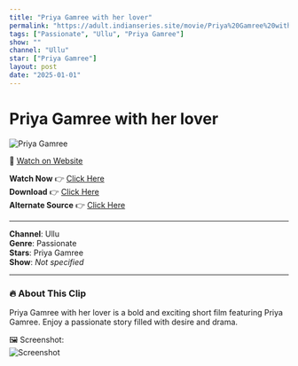 ```yaml
---
title: "Priya Gamree with her lover"
permalink: "https://adult.indianseries.site/movie/Priya%20Gamree%20with%20her%20lover"
tags: ["Passionate", "Ullu", "Priya Gamree"]
show: ""
channel: "Ullu"
star: ["Priya Gamree"]
layout: post
date: "2025-01-01"
---
```


# Priya Gamree with her lover

![Priya Gamree](https://shorts.desisins.com/wp-content/uploads/2023/05/Priya-Gamree-with-Lover-Ullu-shorts.desisins.com_.jpg)

🔗 [Watch on Website](https://adult.indianseries.site/movie/Priya%20Gamree%20with%20her%20lover)

**Watch Now** 👉 [Click Here](https://adult.indianseries.site/movie/Priya%20Gamree%20with%20her%20lover)  
**Download** 👉 [Click Here](https://adult.indianseries.site/movie/Priya%20Gamree%20with%20her%20lover)  
**Alternate Source** 👉 [Click Here](https://adult.indianseries.site/movie/Priya%20Gamree%20with%20her%20lover)

---

**Channel**: Ullu  
**Genre**: Passionate  
**Stars**: Priya Gamree  
**Show**: *Not specified*

---

### 🔥 About This Clip

Priya Gamree with her lover is a bold and exciting short film featuring Priya Gamree. Enjoy a passionate story filled with desire and drama.
 
🖼️ Screenshot:  
![Screenshot](https://shorts.desisins.com/wp-content/uploads/2023/05/Priya-Gamree-with-Lover-Ullu-shorts.desisins.com_.jpg)
